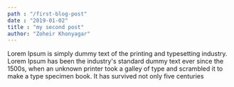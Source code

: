 ```yaml
---
path : "/first-blog-post"
date : "2019-01-02"
title : "my second post"
author: "Zoheir Khonyagar"
---
```

Lorem Ipsum is simply dummy text of the printing and typesetting industry. Lorem Ipsum has been the industry's standard dummy text ever since the 1500s, when an unknown printer took a galley of type and scrambled it to make a type specimen book. It has survived not only five centuries